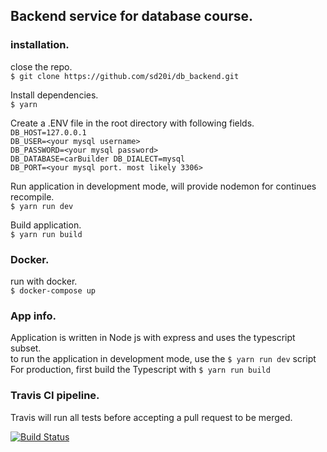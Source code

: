 ## Backend service for database course.

### installation.

close the repo.  
`$ git clone https://github.com/sd20i/db_backend.git`

Install dependencies.  
`$ yarn`

Create a .ENV file in the root directory with following fields.  
`DB_HOST=127.0.0.1`  
`DB_USER=<your mysql username>`  
`DB_PASSWORD=<your mysql password>`  
`DB_DATABASE=carBuilder DB_DIALECT=mysql`  
`DB_PORT=<your mysql port. most likely 3306>`

Run application in development mode, will provide nodemon for continues recompile.  
`$ yarn run dev`

Build application.  
`$ yarn run build`

### Docker.

run with docker.  
`$ docker-compose up`

### App info.

Application is written in Node js with express and uses the typescript subset.  
to run the application in development mode, use the `$ yarn run dev` script  
For production, first build the Typescript with `$ yarn run build`

### Travis CI pipeline.

Travis will run all tests before accepting a pull request to be merged.

[![Build Status](https://travis-ci.org/sd20i/db_backend.svg?branch=master)](https://travis-ci.org/sd20i/db_backend)
